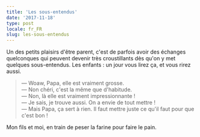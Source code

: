 ```yaml
---
title: 'Les sous-entendus'
date: '2017-11-18'
type: post
locale: fr_FR
slug: les-sous-entendus
---
```


Un des petits plaisirs d'être parent, c'est de parfois avoir des échanges quelconques qui peuvent devenir très croustillants dès qu'on y met quelques sous-entendus. Les enfants : un jour vous lirez ça, et vous rirez aussi.

<!-- more -->

> — Woaw, Papa, elle est vraiment grosse.  
> — Non chéri, c'est la même que d'habitude.  
> — Non, là elle est vraiment impressionnante !  
> — Je sais, je trouve aussi. On a envie de tout mettre !  
> — Mais Papa, ça sert à rien. Il faut mettre juste ce qu'il faut pour que c'est bon !

Mon fils et moi, en train de peser la farine pour faire le pain.
